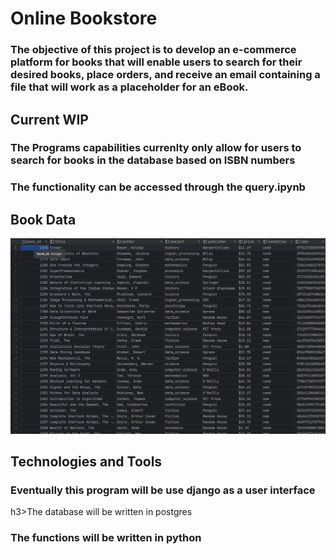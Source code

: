 <h1>Online Bookstore</h1>
<h3>The objective of this project is to develop an e-commerce platform for books that will enable users to search for their desired books, place orders, and receive an email containing a file that will work as a placeholder for an eBook. </h3>
<h2>Current WIP</h2>
<h3> The Programs capabilities currenlty only allow for users to search for books in the database based on ISBN numbers</h3>
<h3>The functionality can be accessed through the query.ipynb</h3>
<h2>Book Data</h2>
<img src="book_data.png" alt="alt text" />
<h2>Technologies and Tools</h2>
<h3>Eventually this program will be use django as a user interface</h3>
h3>The database will be written in postgres</h3>
<h3>The functions will be written in python</h3>

